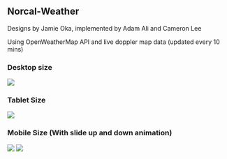 ## Norcal-Weather

Designs by Jamie Oka, implemented by Adam Ali and Cameron Lee

Using OpenWeatherMap API and live doppler map data (updated every 10 mins)

### Desktop size

![](https://imgur.com/j5pgMgP.jpg)

### Tablet Size

![](https://imgur.com/Z1r05LX.jpg)

### Mobile Size (With slide up and down animation)

![](https://imgur.com/rWNaODM.jpg)
![](https://imgur.com/iCyyKPS.jpg)



